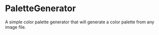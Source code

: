 # PaletteGenerator
A simple color palette generator that will generate a color palette from any image file.
